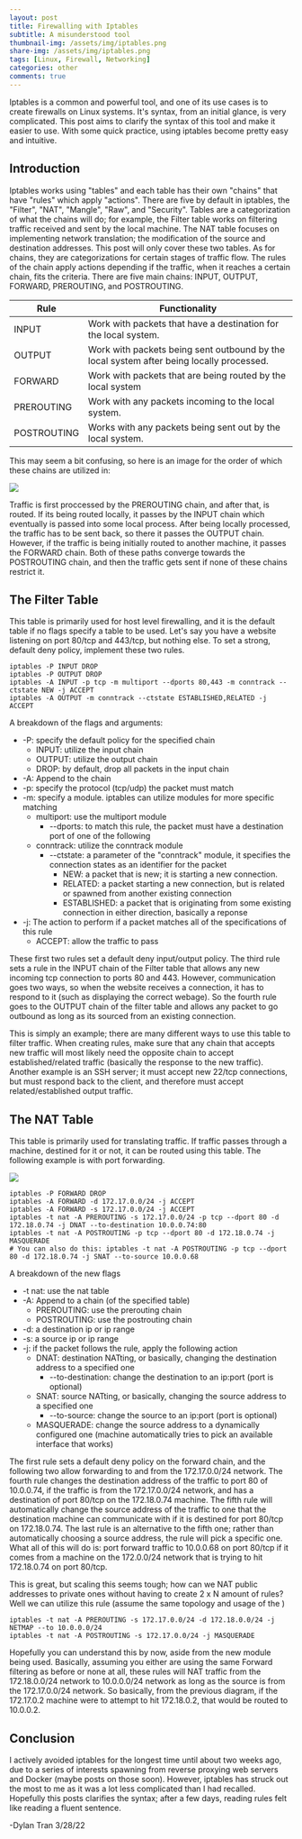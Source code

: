 ```yaml
---
layout: post
title: Firewalling with Iptables
subtitle: A misunderstood tool
thumbnail-img: /assets/img/iptables.png
share-img: /assets/img/iptables.png
tags: [Linux, Firewall, Networking]
categories: other
comments: true
---
```

Iptables is a common and powerful tool, and one of its use cases is to create firewalls on Linux systems. It's syntax, from an initial glance, is very complicated. This post aims to clarify the syntax of this tool and make it easier to use. With some quick practice, using iptables become pretty easy and intuitive.

## Introduction

Iptables works using "tables" and each table has their own "chains" that have "rules" which apply "actions". There are five by default in iptables, the "Filter", "NAT", "Mangle", "Raw", and "Security". Tables are a categorization of what the chains will do; for example, the Filter table works on filtering traffic received and sent by the local machine. The NAT table focuses on implementing network translation; the modification of the source and destination addresses. This post will only cover these two tables. As for chains, they are categorizations for certain stages of traffic flow. The rules of the chain apply actions depending if the traffic, when it reaches a certain chain, fits the criteria. There are five main chains: INPUT, OUTPUT, FORWARD, PREROUTING, and POSTROUTING.

| Rule        | Functionality                                                |
| ----------- | ------------------------------------------------------------ |
| INPUT       | Work with packets that have a destination for the local system. |
| OUTPUT      | Work with packets being sent outbound by the local system after being locally processed. |
| FORWARD     | Work with packets that are being routed by the local system  |
| PREROUTING  | Work with any packets incoming to the local system.          |
| POSTROUTING | Works with any packets being sent out by the local system.   |

This may seem a bit confusing, so here is an image for the order of which these chains are utilized in:

<img src="https://github.com/susMdT/secondsite.github.io/blob/dev-pages/assets/img/iptables_1.jpg?raw=true" class="mx-auto d-block" unselectable="on" />

Traffic is first proccessed by the PREROUTING chain, and after that, is routed. If its being routed locally, it passes by the INPUT chain which eventually is passed into some local process. After being locally processed, the traffic has to be sent back, so there it passes the OUTPUT chain. However, if the traffic is being initially routed to another machine, it passes the FORWARD chain. Both of these paths converge towards the POSTROUTING chain, and then the traffic gets sent if none of these chains restrict it.

## The Filter Table

This table is primarily used for host level firewalling, and it is the default table if no flags specify a table to be used. Let's say you have a website listening on port 80/tcp and 443/tcp, but nothing else. To set a strong, default deny policy, implement these two rules.

```
iptables -P INPUT DROP
iptables -P OUTPUT DROP
iptables -A INPUT -p tcp -m multiport --dports 80,443 -m conntrack --ctstate NEW -j ACCEPT
iptables -A OUTPUT -m conntrack --ctstate ESTABLISHED,RELATED -j ACCEPT
```

A breakdown of the flags and arguments:

- -P: specify the default policy for the specified chain
  - INPUT: utilize the input chain
  - OUTPUT: utilize the output chain
  - DROP: by default, drop all packets in the input chain
- -A: Append to the  chain
- -p: specify the protocol (tcp/udp) the packet must match
- -m: specify a module. iptables can utilize modules for more specific matching
  - multiport: use the multiport module
    - --dports: to match this rule, the packet must have a destination port of one of the following
  - conntrack: utilize the conntrack module
    - --ctstate: a parameter of the "conntrack" module, it specifies the connection states as an identifier for the packet
      - NEW: a packet that is new; it is starting a new connection.
      - RELATED: a packet starting a new connection, but is related or spawned from another existing connection
      - ESTABLISHED: a packet that is originating from some existing connection in either direction, basically a reponse
- -j: The action to perform if a packet matches all of the specifications of this rule
  - ACCEPT: allow the traffic to pass

These first two rules set a default deny input/output policy. The third rule sets a rule in the INPUT chain of the Filter table that allows any new incoming tcp connection to ports 80 and 443. However, communication goes two ways, so when the website receives a connection, it has to respond to it (such as displaying the correct webage). So the fourth rule goes to the OUTPUT chain of the filter table and allows any packet to go outbound as long as its sourced from an existing connection.

This is simply an example; there are many different ways to use this table to filter traffic. When creating rules, make sure that any chain that accepts new traffic will most likely need the opposite chain to accept established/related traffic (basically the response to the new traffic). Another example is an SSH server; it must accept new 22/tcp connections, but must respond back to the client, and therefore must accept related/established output traffic.

## The NAT Table

This table is primarily used for translating traffic. If traffic passes through a machine, destined for it or not, it can be routed using this table. The following example is with port forwarding.

<img src="https://github.com/susMdT/secondsite.github.io/blob/dev-pages/assets/img/iptables_2.jpg?raw=true" class="mx-auto d-block" unselectable="on" />

```
iptables -P FORWARD DROP
iptables -A FORWARD -d 172.17.0.0/24 -j ACCEPT
iptables -A FORWARD -s 172.17.0.0/24 -j ACCEPT
iptables -t nat -A PREROUTING -s 172.17.0.0/24 -p tcp --dport 80 -d 172.18.0.74 -j DNAT --to-destination 10.0.0.74:80
iptables -t nat -A POSTROUTING -p tcp --dport 80 -d 172.18.0.74 -j MASQUERADE
# You can also do this: iptables -t nat -A POSTROUTING -p tcp --dport 80 -d 172.18.0.74 -j SNAT --to-source 10.0.0.68
```

A breakdown of the new flags

- -t nat: use the nat table
- -A: Append to a chain (of the specified table)
  - PREROUTING: use the prerouting chain
  - POSTROUTING: use the postrouting chain
- -d: a destination ip or ip range
- -s: a source ip or ip range
- -j: if the packet follows the rule, apply the following action
  - DNAT: destination NATting, or basically, changing the destination address to a specified one
    - --to-destination: change the destination to an ip:port (port is optional)
  - SNAT: source NATting, or basically, changing the source address to a specified one
    - --to-source: change the source to an ip:port (port is optional)
  - MASQUERADE: change the source address to a dynamically configured one (machine automatically tries to pick an available interface that works)

The first rule sets a default deny policy on the forward chain, and the following two allow forwarding to and from the 172.17.0.0/24 network. The fourth rule changes the destination address of the traffic to port 80 of 10.0.0.74, if the traffic is from the 172.17.0.0/24 network, and has a destination of port 80/tcp on the 172.18.0.74 machine. The fifth rule will automatically change the source address of the traffic to one that the destination machine can communicate with if it is destined for port 80/tcp on 172.18.0.74. The last rule is an alternative to the fifth one; rather than automatically choosing a source address, the rule will pick a specific one. What all of this will do is: port forward traffic to 10.0.0.68 on port 80/tcp if it comes from a machine on the 172.0.0/24 network that is trying to hit 172.18.0.74 on port 80/tcp. 

This is great, but scaling this seems tough; how can we NAT public addresses to private ones without having to create 2 x N amount of rules? Well we can utilize this rule (assume the same topology and usage of the )

```
iptables -t nat -A PREROUTING -s 172.17.0.0/24 -d 172.18.0.0/24 -j NETMAP --to 10.0.0.0/24
iptables -t nat -A POSTROUTING -s 172.17.0.0/24 -j MASQUERADE
```

Hopefully you can understand this by now, aside from the new module being used. Basically, assuming you either are using the same Forward filtering as before or none at all, these rules will NAT traffic from the 172.18.0.0/24 network to 10.0.0.0/24 network as long as the source is from the 172.17.0.0/24 network. So basically, from the previous diagram, if the 172.17.0.2 machine were to attempt to hit 172.18.0.2, that would be routed to 10.0.0.2. 

## Conclusion

I actively avoided iptables for the longest time until about two weeks ago, due to a series of interests spawning from reverse proxying web servers and Docker (maybe posts on those soon). However, iptables has struck out the most to me as it was a lot less complicated than I had recalled. Hopefully this posts clarifies the syntax; after a few days, reading rules felt like reading a fluent sentence. 

-Dylan Tran 3/28/22
